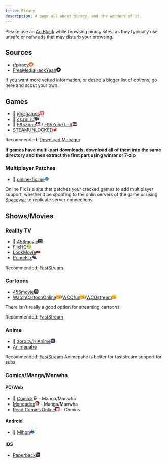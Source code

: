 ```yaml
---
title: Piracy
description: A page all about piracy, and the wonders of it.
---
```


Please use an [Ad Block](http://localhost:4321/reference/adblocks/) while browsing piracy sites, as they typically use unsafe or nsfw ads that may disturb your browsing.

## Sources

- [r/piracy<img src="/src/assets/reddit.png" style="display:inline; width:14px;">](https://old.reddit.com/r/Piracy/wiki/megathread)
- [FreeMediaHeckYeah<img src="/src/assets/fmhy.png" style="display:inline; width:14px;">](https://fmhy.pages.dev)

If you want more vetted information, or desire a bigger list of options, go here and scout your own.

## Games

- 🐐 [igg-games<img src="/src/assets/igg-games.png" style="display:inline; width:14px;">](https://igg-games.com/)
- 🐐 [cs.rin.ru<img src="/src/assets/csrinru.png" style="display:inline; width:14px;">](https://cs.rin.ru/forum/index.php)
- 🔞 [F95Zone<img src="/src/assets/f95zone.png" style="display:inline; width:14px;">](https://f95zone.to) / [F95Zone.to.it<img src="/src/assets/f95zonetoit.png" style="display:inline; width:14px;">](https://f95zone.to.it)
- [STEAMUNLOCKED<img src="/src/assets/steamunlocked.png" style="display:inline; width:14px;">](https://steamunlocked.net/)

Recommended: [Download Manager](/reference/apps/#download-managers)

**If games have multi-part downloads, download all of them into the same directory and then extract the first part using winrar or 7-zip**

### Multiplayer Patches

- 🐐 [online-fix.me<img src="/src/assets/onlinefix.png" style="display:inline; width:14px;">](https://online-fix.me/)

Online Fix is a site that patches your cracked games to add multiplayer support, whether it be spoofing to the onlin servers of the game or using [Spacewar](https://www.reddit.com/r/Steam/comments/ij8l1r/comment/kazc4ci/) to replicate server connections.

## Shows/Movies

### Reality TV

- 🐐 [456movie<img src="/src/assets/456movie.png" style="display:inline; width:14px;">](https://456movie.com/)
- [FlixHQ<img src="/src/assets/flixhq.png" style="display:inline; width:14px;">](https://flixhq.click/home)
- [LookMovie<img src="/src/assets/lookmovie.png" style="display:inline; width:14px;">](https://www.lookmovie2.to/)
- [PrimeFlix<img src="/src/assets/PrimeFlix.png" style="display:inline; width:14px;">](https://primeflix-web.vercel.app/)

Recommended: [FastStream](/reference/clientmods/#webextensions-1)

### Cartoons

- [456movie<img src="/src/assets/456movie.png" style="display:inline; width:14px;">](https://456movie.com/)
- [WatchCartoonOnline<img src="/src/assets/wco.png" style="display:inline; width:14px;">](https://www.wco.tv/)/[WCOfun<img src="/src/assets/wco.png" style="display:inline; width:14px;">](https://www.wcofun.net/)/[WCOstream<img src="/src/assets/wco.png" style="display:inline; width:14px;">](https://www.wcostream.tv/)

There isn't really a good option for streaming cartoons.

Recommended: [FastStream](/reference/clientmods/#webextensions-1)

### Anime

- 🐐 [zoro.tv/HiAnime<img src="/src/assets/hianime.png" style="display:inline; width:14px;">](https://hianime.to/)
- [Animepahe](https://animepahe.ru/)

Recommended: [FastStream](/reference/clientmods/#webextensions-1)
Animepahe is better for faststream support for subs.

### Comics/Manga/Manwha

#### PC/Web

- 🐐 [Comick<img src="/src/assets/Comick.png" style="display:inline; width:14px;">](https://comick.io) - Manga/Manwha
- [Mangadex<img src="/src/assets/mangadex.png" style="display:inline; width:14px;">](https://mangadex.org/) - Manga/Manwha
- [Read Comics Online<img src="/src/assets/rco.jpg" style="display:inline; width:14px;">](https://readcomiconline.li/) - Comics

#### Android

- 🐐 [Mihon<img src="/src/assets/mihon.png" style="display:inline; width:14px;">](https://mihon.app)

#### IOS

- [Paperback<img src="/src/assets/paperback.png" style="display:inline; width:14px;">](https://paperback.moe/)